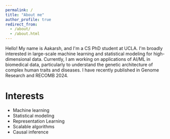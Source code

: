 ```yaml
---
permalink: /
title: "About me"
author_profile: true
redirect_from: 
  - /about/
  - /about.html
---
```


Hello! My name is Aakarsh, and I'm a CS PhD student at UCLA. I'm broadly interested in large-scale machine learning and statistical modeling for high-dimensional data. Currently, I am working on applications of AI/ML in biomedical data, particularly to understand the genetic architecture of complex human traits and diseases. I have recently published in Genome Research and RECOMB 2024.

Interests
======
- Machine learning
- Statistical modeling
- Representation Learning
- Scalable algorithms
- Causal inference